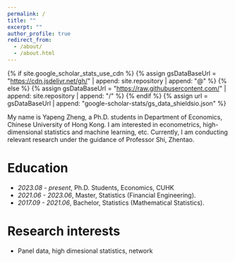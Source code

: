```yaml
---
permalink: /
title: ""
excerpt: ""
author_profile: true
redirect_from: 
  - /about/
  - /about.html
---
```


{% if site.google_scholar_stats_use_cdn %}
{% assign gsDataBaseUrl = "https://cdn.jsdelivr.net/gh/" | append: site.repository | append: "@" %}
{% else %}
{% assign gsDataBaseUrl = "https://raw.githubusercontent.com/" | append: site.repository | append: "/" %}
{% endif %}
{% assign url = gsDataBaseUrl | append: "google-scholar-stats/gs_data_shieldsio.json" %}

<span class='anchor' id='about-me'></span>

My name is Yapeng Zheng, a Ph.D. students in Department of Economics, Chinese University of Hong Kong. I am interested in econometrics, high-dimensional statistics and machine learning, etc. Currently, I am conducting relevant research under the guidance of Professor Shi, Zhentao. 





# Education
- *2023.08 - present*, Ph.D. Students, Economics, CUHK
- *2021.06 - 2023.06*, Master, Statistics (Financial Engineering).
- *2017.09 - 2021.06*, Bachelor, Statistics (Mathematical Statistics).

# Research interests
- Panel data, high dimesional statistics, network


